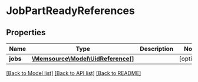 # JobPartReadyReferences

## Properties
Name | Type | Description | Notes
------------ | ------------- | ------------- | -------------
**jobs** | [**\Memsource\Model\UidReference[]**](UidReference.md) |  | [optional] 

[[Back to Model list]](../README.md#documentation-for-models) [[Back to API list]](../README.md#documentation-for-api-endpoints) [[Back to README]](../README.md)


